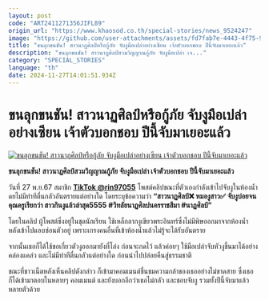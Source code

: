 ```yaml
---
layout: post
code: "ART2411271356JIFL89"
origin_url: "https://www.khaosod.co.th/special-stories/news_9524247"
image: "https://github.com/user-attachments/assets/fd7fab7e-4443-4f75-9d36-7a2b64fe3ff8"
title: "ขนลุกขนชัน! สาวนาฏศิลป์หรือกู้ภัย จับงูมือเปล่าอย่างเซียน เจ้าตัวบอกชอบ ปีนี้จับมาเยอะแล้ว"
description: "ขนลุกขนชัน! สาวนาฏศิลป์สวมวิญญาณกู้ภัย จับงูมือเปล่า เจ..."
category: "SPECIAL_STORIES"
language: "th"
date: 2024-11-27T14:01:51.934Z
---
```


# ขนลุกขนชัน! สาวนาฏศิลป์หรือกู้ภัย จับงูมือเปล่าอย่างเซียน เจ้าตัวบอกชอบ ปีนี้จับมาเยอะแล้ว

[![ขนลุกขนชัน! สาวนาฏศิลป์หรือกู้ภัย จับงูมือเปล่าอย่างเซียน เจ้าตัวบอกชอบ ปีนี้จับมาเยอะแล้ว](https://www.khaosod.co.th/wpapp/uploads/2024/11/cashsnake.jpg "ขนลุกขนชัน! สาวนาฏศิลป์หรือกู้ภัย จับงูมือเปล่าอย่างเซียน เจ้าตัวบอกชอบ ปีนี้จับมาเยอะแล้ว")](https://www.khaosod.co.th/wpapp/uploads/2024/11/cashsnake.jpg)

**ขนลุกขนชัน! สาวนาฏศิลป์สวมวิญญาณกู้ภัย จับงูมือเปล่า เจ้าตัวบอกชอบ ปีนี้จับมาเยอะแล้ว**

วันที่ 27 พ.ย.67 สมาชิก **[TikTok @rin97055](https://www.tiktok.com/@rin97055/video/7441801627582991623)** โพสต์คลิปขณะที่ตัวเองกำลังเข้าไปจับงูในห้องน้ำ ดยไม่มีท่าทีตื่นกลัวอันตรายแต่อย่างใด โดยระบุข้อความว่า **“สาวนาฏศิลป์❌ หมองูสาว✅ จับงูบ่อยจนคุณครูเรียกว่า สาวกินงูแล้วล่าสุด5555 #วิทลัยนาฏศิลปนครราชสีมา #นาฏศิลป์”**

โดยในคลิป ผู้โพสต์ซึ่งอยู่ในชุดนักเรียน ใช้เหล็กลากงูเขียวพระอินทร์ซึ่งไม่มีพิษออกมาจากห้องน้ำ หลังเข้าไปแอบซ่อนตัวอยู่ เพราะเกรงคนอื่นที่เข้าห้องน้ำแล้วไม่รู้จะได้รับอันตราย

จากนั้นเธอก็ได้ใช้ขอเกี่ยวตัวงูออกมายังที่โล่ง ก่อนจะกดไว้ แล้วค่อยๆ ใช้มือเปล่าจับหัวงูขึ้นมาได้อย่างคล่องแคล่ว และไม่มีท่าทีตื่นกลัวแต่อย่างใด ก่อนนำไปปล่อยคืนสู่ธรรมชาติ

ขณะที่ชาวเน็ตหลังเห็นคลิปดังกล่าว ก็เข้ามาคอมเมนต์ชื่นชมความกล้าของเธออย่างไม่ขาดสาย ซึ่งเธอก็ได้เข้ามาตอบในหลายๆ คอมเมนต์ และยังบอกอีกว่าเธอไม่กลัว และชอบจับงู รวมทั้งปีนี้จับมาแล้วหลายตัวด้วย

